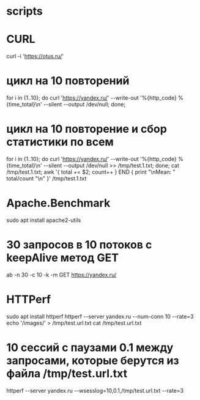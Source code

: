 # scripts
CURL
================
curl -i 'https://otus.ru/'

# цикл на 10 повторений
for i in {1..10}; do curl 'https://yandex.ru/' --write-out '%{http_code} %{time_total}\n' --silent --output /dev/null; done;

# цикл на 10 повторение и сбор статистики по всем
for i in {1..10}; do curl 'https://yandex.ru/' --write-out '%{http_code} %{time_total}\n' --silent --output /dev/null >> /tmp/test.1.txt; done; cat /tmp/test.1.txt; awk '{ total += $2; count++ } END { print "\nMean: " total/count "\n" }' /tmp/test.1.txt


Apache.Benchmark
================
sudo apt install apache2-utils
# 30 запросов в 10 потоков с keepAlive метод GET
ab -n 30 -c 10 -k -m GET https://yandex.ru/


HTTPerf
================
sudo apt install httperf
httperf --server yandex.ru --num-conn 10 --rate=3
echo '/images/' > /tmp/test.url.txt 
cat /tmp/test.url.txt

# 10 сессий с паузами 0.1 между запросами, которые берутся из файла /tmp/test.url.txt
httperf --server yandex.ru --wsesslog=10,0.1,/tmp/test.url.txt --rate=3

